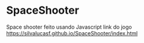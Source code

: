 # SpaceShooter
Space shooter feito usando Javascript
link do jogo https://silvalucasf.github.io/SpaceShooter/index.html
